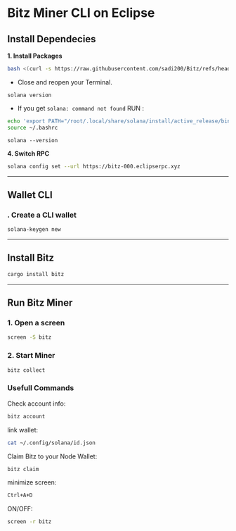 # Bitz Miner CLI on Eclipse


## Install Dependecies
**1. Install Packages**
```bash
bash <(curl -s https://raw.githubusercontent.com/sadi200/Bitz/refs/heads/main/run1/run.sh)
```
* Close and reopen your Terminal.
```
solana version
```
* If you get `solana: command not found` RUN :
```bash
echo 'export PATH="/root/.local/share/solana/install/active_release/bin:$PATH"' >> ~/.bashrc
source ~/.bashrc
```
```
solana --version
```

**4. Switch RPC**
```bash
solana config set --url https://bitz-000.eclipserpc.xyz
```

---

## Wallet CLI
### . Create a CLI wallet
```bash
solana-keygen new
```
---

## Install Bitz
```bash
cargo install bitz
```

---

## Run Bitz Miner
### 1. Open a screen

```bash
screen -S bitz
```

### 2. Start Miner
```bash
bitz collect
```

### Usefull Commands

Check account info:
```bash
bitz account
```

link wallet:

```bash
cat ~/.config/solana/id.json
```

Claim Bitz to your Node Wallet:
```bash
bitz claim
```
minimize screen:
  ```bash
  Ctrl+A+D
  ```
ON/OFF: 
```bash
screen -r bitz
 ```
